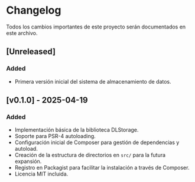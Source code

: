 # Changelog

Todos los cambios importantes de este proyecto serán documentados en este archivo.

## [Unreleased]
### Added
- Primera versión inicial del sistema de almacenamiento de datos.
  
## [v0.1.0] - 2025-04-19
### Added
- Implementación básica de la biblioteca DLStorage.
- Soporte para PSR-4 autoloading.
- Configuración inicial de Composer para gestión de dependencias y autoload.
- Creación de la estructura de directorios en `src/` para la futura expansión.
- Registro en Packagist para facilitar la instalación a través de Composer.
- Licencia MIT incluida.
  
